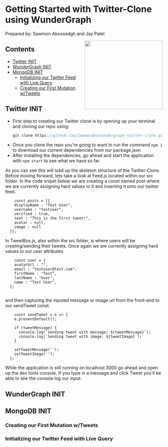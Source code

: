 # Getting Started with Twitter-Clone using WunderGraph
Prepared by: Sawmon Abossedgh and Jay Patel

<img align="right" width="250" height="220" src="https://user-images.githubusercontent.com/77422313/209737042-c726972d-1428-468f-904d-df84ba6149e0.png">

## Contents
- [Twitter INIT](#twitter-init)
- [WunderGraph INIT](#wundergraph-init)
- [MongoDB INIT](#mongodb-init)
  - [Initializing our Twitter Feed with Live Query](#initializing-our-twitter-feed-with-live-query) 
  - [Creating our First Mutation w/Tweets](#creating-our-first-mutation-wtweets)

## Twitter INIT
* First step to creating our Twitter clone is by opening up your terminal and cloning our repo using:
  ```js
  git clone https://github.com/Sawmonabo/wundergraph-twitter-clone.git
  ```
* Once you clone the repo you're going to want to run the command ``` npm i ``` to download our current dependencies from our package.json
* After installing the dependencies, go ahead and start the application with ``` npm start ``` to see what we have so far.

<p> As you can see this will load up the skeleton structure of the Twitter-Clone. Before moving forward, lets take a look at Feed.js located within our src folder. In the code snipet below we are creating a const named post where we are currently assigning hard values to it and inserting it onto our twitter feed.
  
```  
    const posts = [{
    displayName : "Test User",
    username : "testuser",
    verified : true,
    text : "This is the first tweet!",
    avatar : null,
    image : null
  }];
```
In TweetBox.js, also within the src folder, is where users will be creating/sending their tweets. Once again we are currently assigning hard values to our user attributes 
```
    const user = {
    avatarUrl : "",
    email : "testuser@test.com",
    firstName : "Test",
    lastName : "User",
    name : "Test User",
  };
  
```
and then capturing the inputed message or image url from the front-end to our sendTweet const. 
```
    const sendTweet = e => {
    e.preventDefault();

    if (tweetMessage) {
      console.log(`Sending tweet with message: ${tweetMessage}`);
      console.log(`Sending tweet with image: ${tweetImage}`);
    }

    setTweetMessage('');
    setTweetImage('');
  };
```
While the application is still running on localhost:3000 go ahead and open up the dev tools console. If you type in a message and click Tweet you'll be able to see the console log our input.


## WunderGraph INIT


## MongoDB INIT


  ### Creating our First Mutation w/Tweets
  
  ### Initializing our Twitter Feed with Live Query
